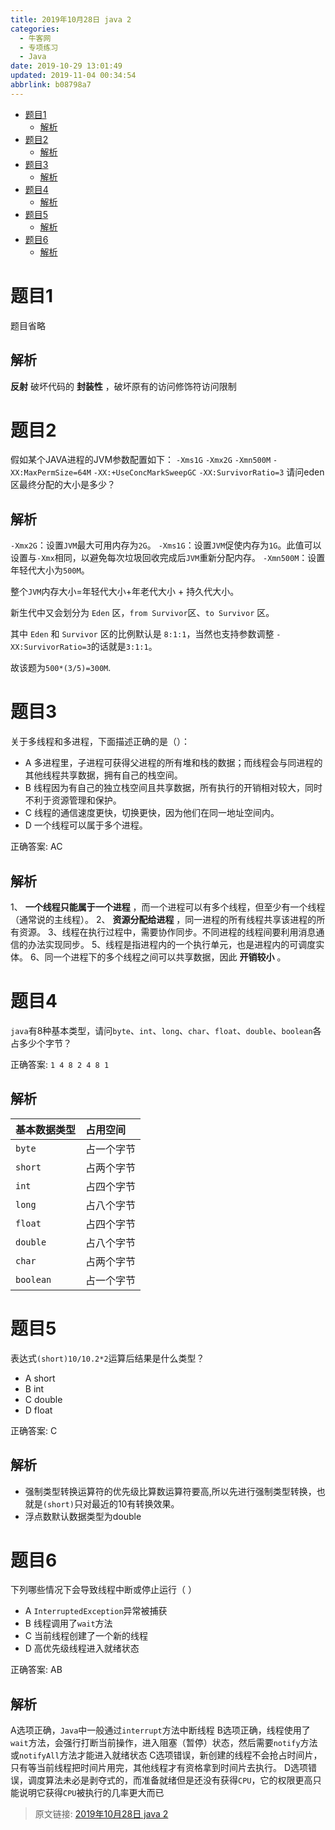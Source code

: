 ```yaml
---
title: 2019年10月28日 java 2
categories: 
  - 牛客网
  - 专项练习
  - Java
date: 2019-10-29 13:01:49
updated: 2019-11-04 00:34:54
abbrlink: b08798a7
---
```

- [题目1](/exam/b08798a7/#题目1)
    - [解析](/exam/b08798a7/#解析)
- [题目2](/exam/b08798a7/#题目2)
    - [解析](/exam/b08798a7/#解析)
- [题目3](/exam/b08798a7/#题目3)
    - [解析](/exam/b08798a7/#解析)
- [题目4](/exam/b08798a7/#题目4)
    - [解析](/exam/b08798a7/#解析)
- [题目5](/exam/b08798a7/#题目5)
    - [解析](/exam/b08798a7/#解析)
- [题目6](/exam/b08798a7/#题目6)
    - [解析](/exam/b08798a7/#解析)

<!--more-->
<script src="https://cdn.bootcss.com/jquery/3.4.0/jquery.slim.min.js"></script>
<script>$(document).ready(function () {$(".post-body > ul:nth-child(1)").hide();});</script>

<!--end-->
<!--SSTStart-->
# 题目1
题目省略
## 解析
**反射** 破坏代码的 **封装性** ，破坏原有的访问修饰符访问限制

# 题目2
假如某个JAVA进程的JVM参数配置如下：
`-Xms1G`
`-Xmx2G`
`-Xmn500M`
`-XX:MaxPermSize=64M`
`-XX:+UseConcMarkSweepGC` 
`-XX:SurvivorRatio=3`
请问eden区最终分配的大小是多少？

## 解析
`-Xmx2G`：设置`JVM`最大可用内存为`2G`。
`-Xms1G`：设置`JVM`促使内存为`1G`。此值可以设置与`-Xmx`相同，以避免每次垃圾回收完成后`JVM`重新分配内存。
`-Xmn500M`：设置年轻代大小为`500M`。

整个`JVM`内存大小=年轻代大小+年老代大小 + 持久代大小。

新生代中又会划分为 `Eden` 区，`from Survivor`区、`to Survivor` 区。

其中 `Eden` 和 `Survivor` 区的比例默认是 `8:1:1`，当然也支持参数调整
`-XX:SurvivorRatio=3`的话就是`3:1:1`。

故该题为`500*(3/5)=300M`.

# 题目3
关于多线程和多进程，下面描述正确的是（）：
- A 多进程里，子进程可获得父进程的所有堆和栈的数据；而线程会与同进程的其他线程共享数据，拥有自己的栈空间。
- B 线程因为有自己的独立栈空间且共享数据，所有执行的开销相对较大，同时不利于资源管理和保护。
- C 线程的通信速度更快，切换更快，因为他们在同一地址空间内。
- D 一个线程可以属于多个进程。

正确答案: AC
## 解析
1、 **一个线程只能属于一个进程** ，而一个进程可以有多个线程，但至少有一个线程（通常说的主线程）。
2、 **资源分配给进程** ，同一进程的所有线程共享该进程的所有资源。
3、线程在执行过程中，需要协作同步。不同进程的线程间要利用消息通信的办法实现同步。
5、线程是指进程内的一个执行单元，也是进程内的可调度实体。
6、同一个进程下的多个线程之间可以共享数据，因此 **开销较小** 。
# 题目4
`java`有8种基本类型，请问`byte`、`int`、`long`、`char`、`float`、`double`、`boolean`各占多少个字节？

正确答案: `1 4 8 2 4 8 1`
## 解析

|基本数据类型|占用空间|
|:---|:---|
|`byte`|占一个字节|
|`short`|占两个字节|
|`int`|占四个字节|
|`long`|占八个字节|
|`float`|占四个字节|
|`double`|占八个字节|
|`char`|占两个字节|
|`boolean`|占一个字节|

# 题目5
表达式`(short)10/10.2*2`运算后结果是什么类型？
- A short
- B int
- C double
- D float

正确答案: C
## 解析
- 强制类型转换运算符的优先级比算数运算符要高,所以先进行强制类型转换，也就是`(short)`只对最近的10有转换效果。
- 浮点数默认数据类型为double

# 题目6
下列哪些情况下会导致线程中断或停止运行（      ）
- A `InterruptedException`异常被捕获
- B 线程调用了`wait`方法
- C 当前线程创建了一个新的线程
- D 高优先级线程进入就绪状态

正确答案: AB
## 解析
A选项正确，`Java`中一般通过`interrupt`方法中断线程
B选项正确，线程使用了`wait`方法，会强行打断当前操作，进入阻塞（暂停）状态，然后需要`notify`方法或`notifyAll`方法才能进入就绪状态
C选项错误，新创建的线程不会抢占时间片，只有等当前线程把时间片用完，其他线程才有资格拿到时间片去执行。
D选项错误，调度算法未必是剥夺式的，而准备就绪但是还没有获得`CPU`，它的权限更高只能说明它获得`CPU`被执行的几率更大而已

<!--SSTStop-->

>原文链接: [2019年10月28日 java 2](https://lanlan2017.github.io/blog/b08798a7/)
